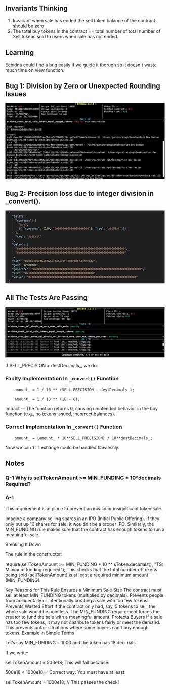 ## Invariants Thinking 
1. Invariant when sale has ended the sell token balance of the contract should be zero 
2. The total buy tokens in the contract == total number of  total number of Sell tokens sold to users when sale has not ended. 



## Learning 
Echidna could find a bug easily if we guide it thorugh so it doesn't waste much time on view function.


## Bug 1: Division by Zero or Unexpected Rounding Issues

![alt text](Images/Error1.png)

## Bug 2: Precision loss due to integer division in _convert().

![alt text](Images/Error2.png)


## All The Tests Are Passing

![alt text](Images/FinalAllTestPass.png)

If SELL_PRECISION > destDecimals_, we do:

### Faulty Implementation In `_convert()` Function

```Solidity
    amount_ = 1 / 10 ** (SELL_PRECISION - destDecimals_);
```
```Solidity
    amount_ = 1 / 10 ** (18 - 6);
```

Impact -- The function returns 0, causing unintended behavior in the buy function (e.g., no tokens issued, incorrect balances).


### Correct Implementation In `_convert()` Function

```Solidity
    amount_ = (amount_ * 10**SELL_PRECISION) / 10**destDecimals_;
```

Now we can 1 : 1 exhange could be handled flawlessly.


## Notes 
### Q-1 Why is sellTokenAmount >= MIN_FUNDING * 10^decimals Required?

### A-1
This requirement is in place to prevent an invalid or insignificant token sale.

Imagine a company selling shares in an IPO (Initial Public Offering). If they only put up 10 shares for sale, it wouldn't be a proper IPO. Similarly, the MIN_FUNDING rule makes sure that the contract has enough tokens to run a meaningful sale.

Breaking It Down

The rule in the constructor:

require(sellTokenAmount >= MIN_FUNDING * 10 ** sToken.decimals(), "TS: Minimum funding required");
This checks that the total number of tokens being sold (sellTokenAmount) is at least a required minimum amount (MIN_FUNDING).

Key Reasons for This Rule
Ensures a Minimum Sale Size
The contract must sell at least MIN_FUNDING tokens (multiplied by decimals).
Prevents people from accidentally or intentionally creating a sale with too few tokens.
Prevents Wasted Effort
If the contract only had, say, 5 tokens to sell, the whole sale would be pointless.
The MIN_FUNDING requirement forces the creator to fund the sale with a meaningful amount.
Protects Buyers
If a sale has too few tokens, it may not distribute tokens fairly or meet the demand.
This prevents unfair situations where some buyers can't buy enough tokens.
Example in Simple Terms

Let’s say MIN_FUNDING = 1000 and the token has 18 decimals.

If we write:

sellTokenAmount = 500e18;
This will fail because:

500e18 < 1000e18
✅ Correct way:
You must have at least:

sellTokenAmount = 1000e18; // This passes the check!
